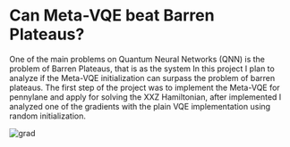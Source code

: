 # Can Meta-VQE beat Barren Plateaus?

One of the main problems on Quantum Neural Networks (QNN) is the problem of Barren Plateaus, that is as the system 
In this project I plan to analyze if the Meta-VQE initialization can surpass the problem of barren plateaus. 
The first step of the project was to implement the Meta-VQE for pennylane and apply for solving the XXZ Hamiltonian, after implemented
I analyzed one of the gradients with the plain VQE implementation using random initialization. 

![grad](https://github.com/nahumsa/qhack21/images/grad.png)